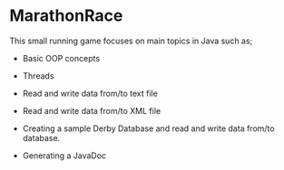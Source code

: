 # MarathonRace
This small running game focuses on main topics in Java such as;

- Basic OOP concepts

- Threads

- Read and write data from/to text file

- Read and write data from/to XML file

- Creating a sample Derby Database and read and write data from/to database.

- Generating a JavaDoc
